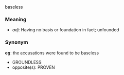 baseless
### Meaning
+ _adj_: Having no basis or foundation in fact; unfounded

### Synonym

__eg__: the accusations were found to be baseless

+ GROUNDLESS
+ opposite(s): PROVEN


